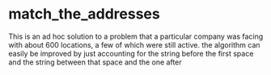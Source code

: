 # match_the_addresses
This is an ad hoc solution to a problem that a particular company was facing with about 600 locations, a few of which were still active.
the algorithm can easily be improved by just accounting for the string before the first space and the string between that space and the one after
